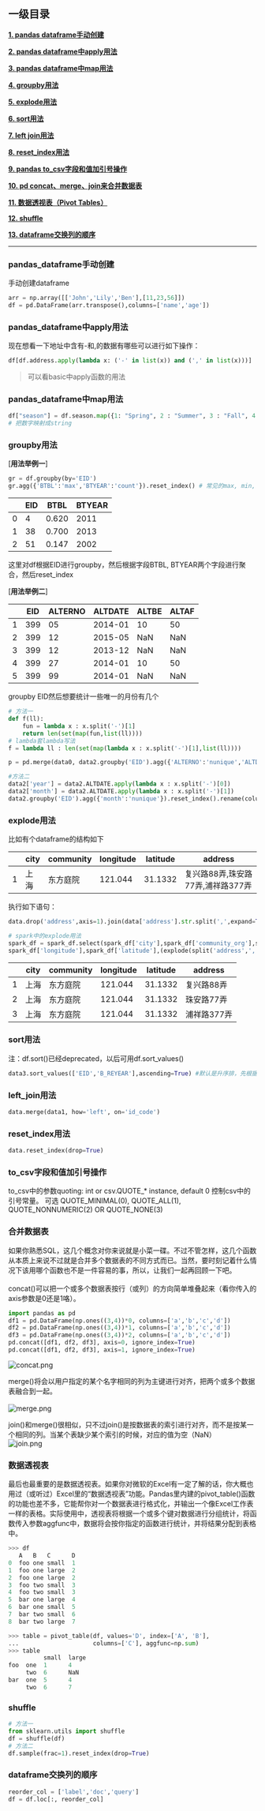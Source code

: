 ## 一级目录

[**1. pandas dataframe手动创建**](#pandas_dataframe手动创建)

[**2. pandas dataframe中apply用法**](#pandas_dataframe中apply用法)

[**3. pandas dataframe中map用法**](#pandas_dataframe中map用法)

[**4. groupby用法**](#groupby用法)

[**5. explode用法**](#explode用法)

[**6. sort用法**](#sort用法)

[**7. left join用法**](#left_join用法)

[**8. reset_index用法**](#reset_index用法)

[**9. pandas to_csv字段和值加引号操作**](#to_csv字段和值加引号操作)

[**10. pd concat、merge、join来合并数据表**](#合并数据表)

[**11. 数据透视表（Pivot Tables）**](#数据透视表)

[**12. shuffle**](#shuffle)

[**13. dataframe交换列的顺序**](#dataframe交换列的顺序)

---
### pandas_dataframe手动创建

手动创建dataframe
```python
arr = np.array([['John','Lily','Ben'],[11,23,56]])
df = pd.DataFrame(arr.transpose(),columns=['name','age'])
```


### pandas_dataframe中apply用法

现在想看一下地址中含有-和,的数据有哪些可以进行如下操作： 
```python
df[df.address.apply(lambda x: ('-' in list(x)) and (',' in list(x)))]
```

> 可以看basic中apply函数的用法

### pandas_dataframe中map用法

```python
df["season"] = df.season.map({1: "Spring", 2 : "Summer", 3 : "Fall", 4 :"Winter" })
# 把数字映射成string
```

### groupby用法

[**用法举例一**]
```python
gr = df.groupby(by='EID')
gr.agg({'BTBL':'max','BTYEAR':'count'}).reset_index() # 常见的max, min, count, mean, first, nunique
```
||EID|BTBL|BTYEAR
|--|--|--|--
|0|4|0.620|2011
|1|38|0.700|2013
|2|51|0.147|2002

这里对df根据EID进行groupby，然后根据字段BTBL, BTYEAR两个字段进行聚合，然后reset_index

[**用法举例二**]

||EID|ALTERNO|ALTDATE|ALTBE|ALTAF
|--|--|--|--|--|--
|1|399|05|2014-01|10|50
|2|399|12|2015-05|NaN|NaN
|3|399|12|2013-12|NaN|NaN
|4|399|27|2014-01|10|50
|5|399|99|2014-01|NaN|NaN

groupby EID然后想要统计一些唯一的月份有几个   
```python
# 方法一
def f(ll):
    fun = lambda x : x.split('-')[1]
    return len(set(map(fun,list(ll))))
# lambda套lambda写法
f = lambda ll : len(set(map(lambda x : x.split('-')[1],list(ll))))

p = pd.merge(data0, data2.groupby('EID').agg({'ALTERNO':'nunique','ALTDATE':f}).reset_index().rename(columns={'ALTERNO':'alt_count','ALTDATE':'altdate_nunique'}), how='left',on='EID')

#方法二
data2['year'] = data2.ALTDATE.apply(lambda x : x.split('-')[0])
data2['month'] = data2.ALTDATE.apply(lambda x : x.split('-')[1])
data2.groupby('EID').agg({'month':'nunique'}).reset_index().rename(columns={'month':'month_nunique'})
```

### explode用法

比如有个dataframe的结构如下

||city|community|longitude|latitude|address
|--|--|--|--|--|--
|1|上海|东方庭院|121.044|31.1332|复兴路88弄,珠安路77弄,浦祥路377弄

执行如下语句：
```python
data.drop('address',axis=1).join(data['address'].str.split(',',expand=True).stack().reset_index(level=1,drop=True).rename('address'))

# spark中的explode用法
spark_df = spark_df.select(spark_df['city'],spark_df['community_org'],spark_df['community'],\
spark_df['longitude'],spark_df['latitude'],(explode(split('address',','))).alias('address'),spark_df['villagekey'])
```
||city|community|longitude|latitude|address
|--|--|--|--|--|--
|1|上海|东方庭院|121.044|31.1332|复兴路88弄|
|2|上海|东方庭院|121.044|31.1332|珠安路77弄|
|3|上海|东方庭院|121.044|31.1332|浦祥路377弄|

### sort用法

注：df.sort()已经deprecated，以后可用df.sort_values()
```python
data3.sort_values(['EID','B_REYEAR'],ascending=True) #默认是升序排，先根据EID然后再根据B_REYEAR进行排序
```

### left_join用法
```python
data.merge(data1, how='left', on='id_code')
```

### reset_index用法
```python
data.reset_index(drop=True)
```

### to_csv字段和值加引号操作
to_csv中的参数quoting: int or csv.QUOTE_* instance, default 0
控制csv中的引号常量。
可选 QUOTE_MINIMAL(0), QUOTE_ALL(1), QUOTE_NONNUMERIC(2) OR QUOTE_NONE(3)

### 合并数据表
如果你熟悉SQL，这几个概念对你来说就是小菜一碟。不过不管怎样，这几个函数从本质上来说不过就是合并多个数据表的不同方式而已。当然，要时刻记着什么情况下该用哪个函数也不是一件容易的事，所以，让我们一起再回顾一下吧。<br>
<br>
concat()可以把一个或多个数据表按行（或列）的方向简单堆叠起来（看你传入的axis参数是0还是1咯）。
```python
import pandas as pd
df1 = pd.DataFrame(np.ones((3,4))*0, columns=['a','b','c','d'])
df2 = pd.DataFrame(np.ones((3,4))*1, columns=['a','b','c','d'])
df3 = pd.DataFrame(np.ones((3,4))*2, columns=['a','b','c','d'])
pd.concat([df1, df2, df3], axis=0, ignore_index=True)
pd.concat([df1, df2, df3], axis=1, ignore_index=True)
```
![concat.png](concat.png)

merge()将会以用户指定的某个名字相同的列为主键进行对齐，把两个或多个数据表融合到一起。<br>\
![merge.png](merge.png)

join()和merge()很相似，只不过join()是按数据表的索引进行对齐，而不是按某一个相同的列。当某个表缺少某个索引的时候，对应的值为空（NaN）<br>
![join.png](join.png)

### 数据透视表
最后也最重要的是数据透视表。如果你对微软的Excel有一定了解的话，你大概也用过（或听过）Excel里的“数据透视表”功能。Pandas里内建的pivot_table()函数的功能也差不多，它能帮你对一个数据表进行格式化，并输出一个像Excel工作表一样的表格。实际使用中，透视表将根据一个或多个键对数据进行分组统计，将函数传入参数aggfunc中，数据将会按你指定的函数进行统计，并将结果分配到表格中。<br>
```python
>>> df
   A   B   C      D
0  foo one small  1
1  foo one large  2
2  foo one large  2
3  foo two small  3
4  foo two small  3
5  bar one large  4
6  bar one small  5
7  bar two small  6
8  bar two large  7

>>> table = pivot_table(df, values='D', index=['A', 'B'],
...                     columns=['C'], aggfunc=np.sum)
>>> table
          small  large
foo  one  1      4
     two  6      NaN
bar  one  5      4
     two  6      7
```

### shuffle
```python
# 方法一
from sklearn.utils import shuffle  
df = shuffle(df)
# 方法二
df.sample(frac=1).reset_index(drop=True)
```

### dataframe交换列的顺序
```python
reorder_col = ['label','doc','query']
df = df.loc[:, reorder_col]
```













